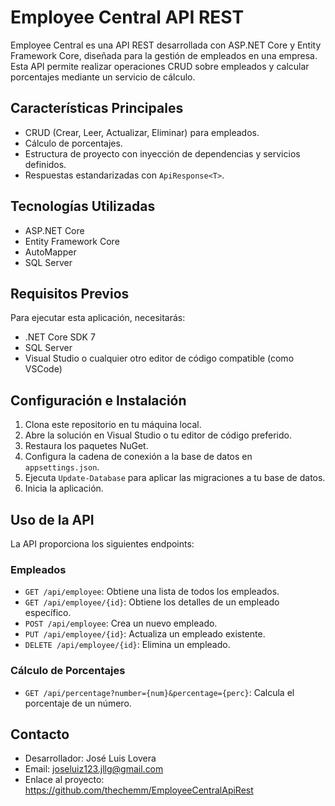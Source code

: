 # Employee Central API REST

Employee Central es una API REST desarrollada con ASP.NET Core y Entity Framework Core, diseñada para la gestión de empleados en una empresa. Esta API permite realizar operaciones CRUD sobre empleados y calcular porcentajes mediante un servicio de cálculo.

## Características Principales

- CRUD (Crear, Leer, Actualizar, Eliminar) para empleados.
- Cálculo de porcentajes.
- Estructura de proyecto con inyección de dependencias y servicios definidos.
- Respuestas estandarizadas con `ApiResponse<T>`.

## Tecnologías Utilizadas

- ASP.NET Core
- Entity Framework Core
- AutoMapper
- SQL Server

## Requisitos Previos

Para ejecutar esta aplicación, necesitarás:

- .NET Core SDK 7
- SQL Server
- Visual Studio o cualquier otro editor de código compatible (como VSCode)

## Configuración e Instalación

1. Clona este repositorio en tu máquina local.
2. Abre la solución en Visual Studio o tu editor de código preferido.
3. Restaura los paquetes NuGet.
4. Configura la cadena de conexión a la base de datos en `appsettings.json`.
5. Ejecuta `Update-Database` para aplicar las migraciones a tu base de datos.
6. Inicia la aplicación.

## Uso de la API

La API proporciona los siguientes endpoints:

### Empleados

- `GET /api/employee`: Obtiene una lista de todos los empleados.
- `GET /api/employee/{id}`: Obtiene los detalles de un empleado específico.
- `POST /api/employee`: Crea un nuevo empleado.
- `PUT /api/employee/{id}`: Actualiza un empleado existente.
- `DELETE /api/employee/{id}`: Elimina un empleado.

### Cálculo de Porcentajes

- `GET /api/percentage?number={num}&percentage={perc}`: Calcula el porcentaje de un número.

## Contacto

- Desarrollador: José Luis Lovera
- Email: joseluiz123.jllg@gmail.com
- Enlace al proyecto: https://github.com/thechemm/EmployeeCentralApiRest
